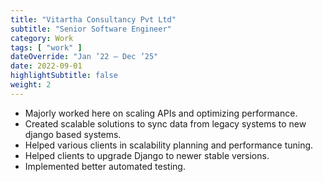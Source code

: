 ```yaml
---
title: "Vitartha Consultancy Pvt Ltd"
subtitle: "Senior Software Engineer"
category: Work
tags: [ "work" ]
dateOverride: "Jan ’22 – Dec ’25"
date: 2022-09-01
highlightSubtitle: false
weight: 2
---
```


- Majorly worked here on scaling APIs and optimizing performance.
- Created scalable solutions to sync data from legacy systems to new django based systems.
- Helped various clients in scalability planning and performance tuning.
- Helped clients to upgrade Django to newer stable versions.
- Implemented better automated testing.